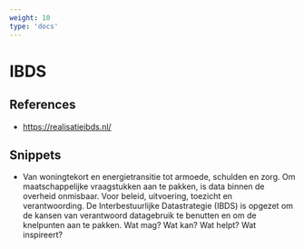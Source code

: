```yaml
---
weight: 10
type: 'docs'
---
```


# IBDS

## References
- https://realisatieibds.nl/

## Snippets
- Van woningtekort en energietransitie tot armoede, schulden en zorg. Om maatschappelijke vraagstukken aan te pakken, is data binnen de overheid onmisbaar. Voor beleid, uitvoering, toezicht en verantwoording. De Interbestuurlijke Datastrategie (IBDS) is opgezet om de kansen van verantwoord datagebruik te benutten en om de knelpunten aan te pakken. Wat mag? Wat kan? Wat helpt? Wat inspireert?
